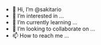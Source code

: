 - 👋 Hi, I’m @sakitario
- 👀 I’m interested in ...
- 🌱 I’m currently learning ...
- 💞️ I’m looking to collaborate on ...
- 📫 How to reach me ...

<!---
sakitario/sakitario is a ✨ special ✨ repository because its `README.md` (this file) appears on your GitHub profile.
You can click the Preview link to take a look at your changes.
--->
